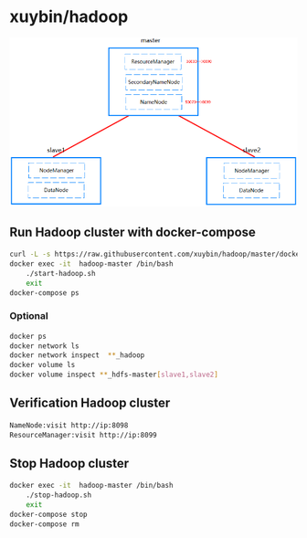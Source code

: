 # xuybin/hadoop
![hadoop](https://raw.githubusercontent.com/xuybin/hadoop/master/hadoop.png)
## Run Hadoop cluster with docker-compose
```bash
curl -L -s https://raw.githubusercontent.com/xuybin/hadoop/master/docker-compose.yml >docker-compose.yml && docker-compose up -d
docker exec -it  hadoop-master /bin/bash
    ./start-hadoop.sh
    exit
docker-compose ps
```

### Optional 
```bash
docker ps
docker network ls
docker network inspect  **_hadoop
docker volume ls
docker volume inspect **_hdfs-master[slave1,slave2]
```

## Verification Hadoop cluster
```bash
NameNode:visit http://ip:8098
ResourceManager:visit http://ip:8099
```
## Stop Hadoop cluster
```bash
docker exec -it  hadoop-master /bin/bash
    ./stop-hadoop.sh
    exit
docker-compose stop
docker-compose rm
```
